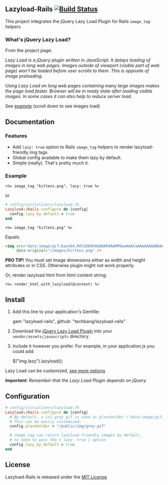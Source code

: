 ## Lazyload-Rails [![Build Status](https://travis-ci.org/jassa/lazyload-rails.png)](https://travis-ci.org/jassa/lazyload-rails)

This project integrates the jQuery Lazy Load Plugin
for Rails `image_tag` helpers

### What's jQuery Lazy Load?

From the project page:

*Lazy Load is a jQuery plugin written in JavaScript. It delays loading of images in long web pages. Images outside of viewport (visible part of web page) won't be loaded before user scrolls to them. This is opposite of image preloading.*

*Using Lazy Load on long web pages containing many large images makes the page load faster. Browser will be in ready state after loading visible images. In some cases it can also help to reduce server load.*

See [example](http://backbonejs.org/#examples) (scroll down to see images load)

## Documentation

### Features

* Add `lazy: true` option to Rails `image_tag` helpers to render lazyload-friendly img tags.
* Global config available to make them lazy by default.
* Simple (really). That's pretty much it.

### Example

```erb
<%= image_tag "kittenz.png", lazy: true %>
```

or

```ruby
# config/initializers/lazyload.rb
Lazyload::Rails.configure do |config|
  config.lazy_by_default = true
end
```
```erb
<%= image_tag "kittenz.png" %>
```

Equals:

```html
<img src="data:image/gif;base64,R0lGODdhAQABAPAAAMPDwwAAACwAAAAAAQABAAACAkQBADs="
     data-original="/images/kittenz.png" />
```

**PRO TIP!** You must set image dimensions either as width and height attributes or in CSS. Otherwise plugin might not work properly.

Or, render lazyload html from html content string:

    <%= render_html_with_lazyload(@content) %>

## Install

1. Add this line to your application's Gemfile:

    gem "lazyload-rails", github: "techbang/lazyload-rails"

2. Download the [jQuery Lazy Load Plugin](https://raw.github.com/tuupola/jquery_lazyload/master/jquery.lazyload.js)
into your `vendor/assets/javascripts` directory.

3. Include it however you prefer. For example, in your application.js you could add:

    $("img.lazy").lazyload();

Lazy Load can be customized, [see more options](http://www.appelsiini.net/projects/lazyload)

*__Important__: Remember that the Lazy Load Plugin depends on jQuery.*

## Configuration

```ruby
# config/initializers/lazyload.rb
Lazyload::Rails.configure do |config|
  # By default, a 1x1 grey gif is used as placeholder ("data:image/gif;base64,...").
  # This can be easily customized:
  config.placeholder = "/public/img/grey.gif"

  # image_tag can return lazyload-friendly images by default,
  # no need to pass the { lazy: true } option
  config.lazy_by_default = true
end
```

## License

Lazyload-Rails is released under the [MIT License](http://www.opensource.org/licenses/MIT).
